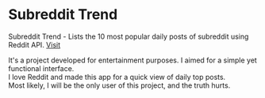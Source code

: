 # Subreddit Trend

Subreddit Trend - Lists the 10 most popular daily posts of subreddit using Reddit API. <a href="https://subreddit-trend.vercel.app/" target="_blank" rel="noopener noreferrer nofollow">Visit</a>

It's a project developed for entertainment purposes. I aimed for a simple yet functional interface.
<br>
I love Reddit and made this app for a quick view of daily top posts.
<br>
Most likely, I will be the only user of this project, and the truth hurts.
